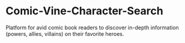 # Comic-Vine-Character-Search
Platform for avid comic book readers to discover in-depth information (powers, allies, villains) on their favorite heroes.
